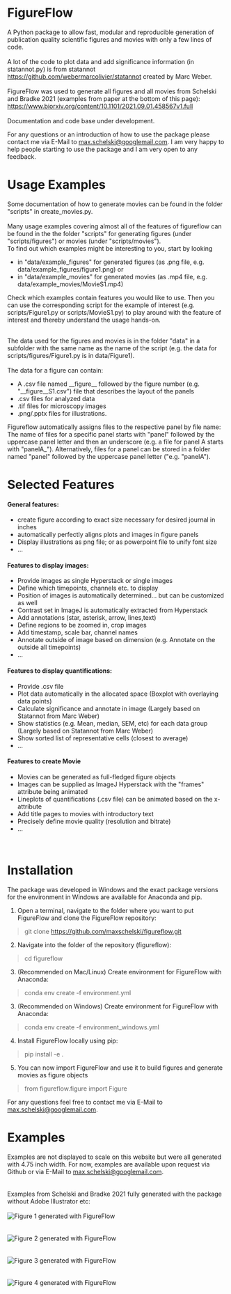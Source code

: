 # FigureFlow
A Python package to allow fast, modular and reproducible generation of publication quality scientific figures and movies with only a few lines of code. <br/>
<br/>
A lot of the code to plot data and add significance information (in statannot.py) is from statannot https://github.com/webermarcolivier/statannot created by Marc Weber.<br/>
<br/>
FigureFlow was used to generate all figures and all movies from Schelski and Bradke 2021 (examples from paper at the bottom of this page):<br/>
https://www.biorxiv.org/content/10.1101/2021.09.01.458567v1.full <br/>
<br/>
Documentation and code base under development.<br/>

For any questions or an introduction of how to use the package please contact me via E-Mail to max.schelski@googlemail.com. I am very happy to help people starting to use the package and I am very open to any feedback. 

# Usage Examples
Some documentation of how to generate movies can be found in the folder "scripts" in create_movies.py. <br/><br/>
Many usage examples covering almost all of the features of figureflow can be found in the the folder "scripts" for generating figures (under "scripts/figures") or movies (under "scripts/movies").<br/>
To find out which examples might be interesting to you, start by looking 
- in "data/example_figures" for generated figures (as .png file, e.g. data/example_figures/figure1.png) or 
- in "data/example_movies" for generated movies (as .mp4 file, e.g. data/example_movies/MovieS1.mp4) 

Check which examples contain features you would like to use. Then you can use the corresponding script for the example of interest (e.g. scripts/Figure1.py or scripts/MovieS1.py) to play around with the feature of interest and thereby understand the usage hands-on.<br/><br/>

The data used for the figures and movies is in the folder "data" in a subfolder with the same name as the name of the script (e.g. the data for scripts/figures/Figure1.py is in data/Figure1).<br/><br/>
The data for a figure can contain: 
- A .csv file named \_\_figure\_\_ followed by the figure number (e.g. "\_\_figure\_\_S1.csv") file that describes the layout of the panels
- .csv files for analyzed data
- .tif files for microscopy images 
- .png/.pptx files for illustrations.

Figureflow automatically assigns files to the respective panel by file name:<br/>
The name of files for a specific panel starts with "panel" followed by the uppercase panel letter and then an underscore (e.g. a file for panel A starts with "panelA_"). Alternatively, files for a panel can be stored in a folder named "panel" followed by the uppercase panel letter ("e.g. "panelA").

# Selected Features

#### General features:
- create figure according to exact size necessary for desired journal in inches
- automatically perfectly aligns plots and images in figure panels
- Display illustrations as png file; or as powerpoint file to unify font size
- ...

#### Features to display images:
- Provide images as single Hyperstack or single images
- Define which timepoints, channels etc. to display
- Position of images is automatically determined... but can be customized as well
- Contrast set in ImageJ is automatically extracted from Hyperstack
- Add annotations (star, asterisk, arrow, lines,text)
- Define regions to be zoomed in, crop images
- Add timestamp, scale bar, channel names
- Annotate outside of image based on dimension (e.g. Annotate on the outside all timepoints)
- ...

#### Features to display quantifications:
- Provide .csv file
- Plot data automatically in the allocated space (Boxplot with overlaying data points)
- Calculate significance and annotate in image (Largely based on Statannot from Marc Weber)
- Show statistics (e.g. Mean, median, SEM, etc) for each data group (Largely based on Statannot from Marc Weber)
- Show sorted list of representative cells (closest to average)
- ...

#### Features to create Movie 
- Movies can be generated as full-fledged figure objects 
- Images can be supplied as ImageJ Hyperstack with the "frames" attribute being animated
- Lineplots of quantifications (.csv file) can be animated based on the x-attribute 
- Add title pages to movies with introductory text
- Precisely define movie quality (resolution and bitrate) 
- ...
<br/>


# Installation

The package was developed in Windows and the exact package versions for the environment in Windows are available for Anaconda and pip.
<br/>
1. Open a terminal, navigate to the folder where you want to put FigureFlow and clone the FigureFlow repository:
> git clone https://github.com/maxschelski/figureflow.git
2. Navigate into the folder of the repository (figureflow):
> cd figureflow
3. (Recommended on Mac/Linux) Create environment for FigureFlow with Anaconda:
> conda env create -f environment.yml
3. (Recommended on Windows) Create environment for FigureFlow with Anaconda:
> conda env create -f environment_windows.yml
4. Install FigureFlow locally using pip:
> pip install -e .
5. You can now import FigureFlow and use it to build figures and generate movies as figure objects
> from figureflow.figure import Figure

For any questions feel free to contact me via E-Mail to max.schelski@googlemail.com.
# Examples
Examples are not displayed to scale on this website but were all generated with 4.75 inch width.
For now, examples are available upon request via Github or via E-Mail to max.schelski@googlemail.com.<br/>
<br/>
<br/>
Examples from Schelski and Bradke 2021 fully generated with the package without Adobe Illustrator etc:<br/>
<br/>
![Figure 1 generated with FigureFlow](https://www.biorxiv.org/content/biorxiv/early/2021/09/03/2021.09.01.458567/F1.large.jpg)<br/>
<br/>
<br/>
![Figure 2 generated with FigureFlow](https://www.biorxiv.org/content/biorxiv/early/2021/09/03/2021.09.01.458567/F2.large.jpg)<br/>
<br/>
<br/>
![Figure 3 generated with FigureFlow](https://www.biorxiv.org/content/biorxiv/early/2021/09/03/2021.09.01.458567/F3.large.jpg)<br/>
<br/>
<br/>
![Figure 4 generated with FigureFlow](https://www.biorxiv.org/content/biorxiv/early/2021/09/03/2021.09.01.458567/F4.large.jpg)<br/>
<br/>
